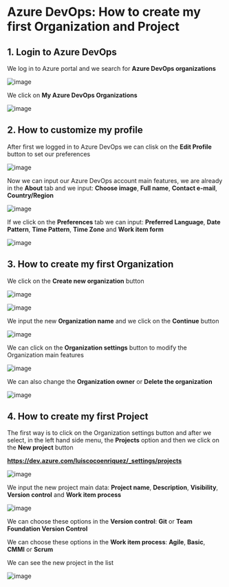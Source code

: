 # Azure DevOps: How to create my first Organization and Project

## 1. Login to Azure DevOps

We log in to Azure portal and we search for **Azure DevOps organizations**

![image](https://github.com/luiscoco/AzureDevops_Sample1_Create_myFirst_Organization_and_Project/assets/32194879/f0267616-aab6-4e91-a976-8fd0c7e570a5)

We click on **My Azure DevOps Organizations** 

![image](https://github.com/luiscoco/AzureDevops_Sample1_Create_myFirst_Organization_and_Project/assets/32194879/789b34e6-1c2a-4f75-8463-06efa5dc64d7)

## 2. How to customize my profile

After first we logged in to Azure DevOps we can clisk on the **Edit Profile** button to set our preferences

![image](https://github.com/luiscoco/AzureDevops_Sample1_Create_myFirst_Organization_and_Project/assets/32194879/f88863f9-5fc3-4886-8c15-0d779a75057e)

Now we can input our Azure DevOps account main features, we are already in the **About** tab and we input: **Choose image**, **Full name**, **Contact e-mail**, **Country/Region**

![image](https://github.com/luiscoco/AzureDevops_Sample1_Create_myFirst_Organization_and_Project/assets/32194879/96e40ac1-dd90-42b4-85c8-2a3cfb68a4ec)

If we click on the **Preferences** tab we can input: **Preferred Language**, **Date Pattern**, **Time Pattern**, **Time Zone** and **Work item form**

![image](https://github.com/luiscoco/AzureDevops_Sample1_Create_myFirst_Organization_and_Project/assets/32194879/bd3a7555-fa79-4d03-a009-e6f6265b96ec)

## 3. How to create my first Organization 

We click on the **Create new organization** button 

![image](https://github.com/luiscoco/AzureDevops_Sample1_Create_myFirst_Organization_and_Project/assets/32194879/2976b950-3d0b-4316-89f9-49d20592d3dc)

![image](https://github.com/luiscoco/AzureDevops_Sample1_Create_myFirst_Organization_and_Project/assets/32194879/86256f5f-a27f-43e9-a87a-0c7542418cad)

We input the new **Organization name** and we click on the **Continue** button

![image](https://github.com/luiscoco/AzureDevops_Sample1_Create_myFirst_Organization_and_Project/assets/32194879/273413eb-fc3d-418c-886d-73acdb008c6e)

We can click on the **Organization settings** button to modify the Organization main features

![image](https://github.com/luiscoco/AzureDevops_Sample1_Create_myFirst_Organization_and_Project/assets/32194879/08793d45-5203-4de9-9385-854e470c4d22)

We can also change the **Organization owner** or **Delete the organization**

![image](https://github.com/luiscoco/AzureDevops_Sample1_Create_myFirst_Organization_and_Project/assets/32194879/466b9bd6-6c4b-4c17-b29d-3932e6947cae)

## 4. How to create my first Project

The first way is to click on the Organization settings button and after we select, in the left hand side menu, the **Projects** option and then we click on the **New project** button

**https://dev.azure.com/luiscocoenriquez/_settings/projects**

![image](https://github.com/luiscoco/AzureDevops_Sample1_Create_myFirst_Organization_and_Project/assets/32194879/481e70c1-68bb-4867-941f-1324376ef9ae)

We input the new project main data: **Project name**, **Description**, **Visibility**, **Version control** and **Work item process**

![image](https://github.com/luiscoco/AzureDevops_Sample1_Create_myFirst_Organization_and_Project/assets/32194879/3bc9ee5f-b2e6-4667-9c35-98ebe9c57ee1)

We can choose these options in the **Version control**: **Git** or **Team Foundation Version Control**

We can choose these options in the **Work item process**: **Agile**, **Basic**, **CMMI** or **Scrum**

We can see the new project in the list

![image](https://github.com/luiscoco/AzureDevops_Sample1_Create_myFirst_Organization_and_Project/assets/32194879/001c5e8a-c478-4070-a748-df292fdaefbe)

